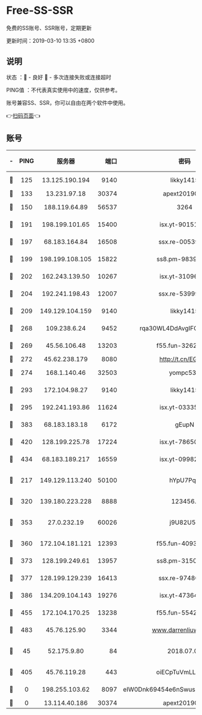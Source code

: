 # Free-SS-SSR

免费的SS账号、SSR账号，定期更新

更新时间：2019-03-10 13:35 +0800

## 说明

状态     ：🙂 - 良好 🙁 - 多次连接失败或连接超时

PING值   ：不代表真实使用中的速度，仅供参考。

账号兼容SS、SSR，你可以自由在两个软件中使用。

👉[扫码页面](https://liesauer.github.io/Free-SS-SSR/)👈

## 账号

|-|PING|服务器|端口|密码|加密方式|区域|
|:----:|:----:|:-----:|-----:|:----:|:----:|:----:|
|🙂|125|13.125.190.194|9140|likky1415|aes-256-cfb|KR|
|🙂|133|13.231.97.18|30374|apext2019006|chacha20|JP|
|🙂|150|188.119.64.89|56537|3264|aes-256-cfb|RU|
|🙂|191|198.199.101.65|15400|isx.yt-90151639|aes-256-cfb|US|
|🙂|197|68.183.164.84|16508|ssx.re-00539791|aes-256-cfb|US|
|🙂|199|198.199.108.105|15822|ss8.pm-98399589|aes-256-cfb|US|
|🙂|202|162.243.139.50|10267|isx.yt-31096699|aes-256-cfb|US|
|🙂|204|192.241.198.43|12007|ssx.re-53999010|aes-256-cfb|US|
|🙂|209|149.129.104.159|9140|likky1415|aes-256-cfb|HK|
|🙂|268|109.238.6.24|9452|rqa30WL4DdAvgIFG6Fs3znzTa|aes-256-cfb|FR|
|🙂|269|45.56.106.48|13203|f55.fun-32620462|aes-256-cfb|US|
|🙂|272|45.62.238.179|8080|http://t.cn/EGJIyrl|rc4-md5|CA|
|🙂|274|168.1.140.46|32503|yompc535|aes-256-cfb|AU|
|🙂|293|172.104.98.27|9140|likky1415|aes-256-cfb|JP|
|🙂|295|192.241.193.86|11624|isx.yt-03335066|aes-256-cfb|US|
|🙂|383|68.183.183.18|6172|gEupN|aes-256-cfb|SG|
|🙂|420|128.199.225.78|17224|isx.yt-78650531|aes-256-cfb|SG|
|🙂|434|68.183.189.217|16559|isx.yt-09982793|aes-256-cfb|SG|
|🙂|217|149.129.113.240|50100|hYpU7PqP|chacha20-ietf-poly1305|CN|
|🙂|320|139.180.223.228|8888|123456..|aes-256-cfb|JP|
|🙂|353|27.0.232.19|60026|j9U82U53|xchacha20-ietf-poly1305|HK|
|🙂|360|172.104.181.121|12393|f55.fun-40938592|aes-256-cfb|SG|
|🙂|373|128.199.249.61|13957|ss8.pm-31506491|aes-256-cfb|SG|
|🙂|377|128.199.129.239|16413|ssx.re-97480021|aes-256-cfb|SG|
|🙂|386|134.209.104.143|19276|isx.yt-47364637|aes-256-cfb|SG|
|🙂|455|172.104.170.25|13238|f55.fun-55425049|aes-256-cfb|SG|
|🙂|483|45.76.125.90|3344|www.darrenliuwei.com|aes-256-cfb|AU|
|🙁|45|52.175.9.80|84|2018.07.07|chacha20-ietf-poly1305|HK|
|🙁|405|45.76.119.28|443|oiECpTuVmLLxk4Ts|aes-256-cfb|AU|
|🙁|0|198.255.103.62|8097|eIW0Dnk69454e6nSwuspv9DmS201tQ0D|aes-256-cfb|US|
|🙁|0|13.114.40.186|30374|apext2019006|chacha20|JP|
